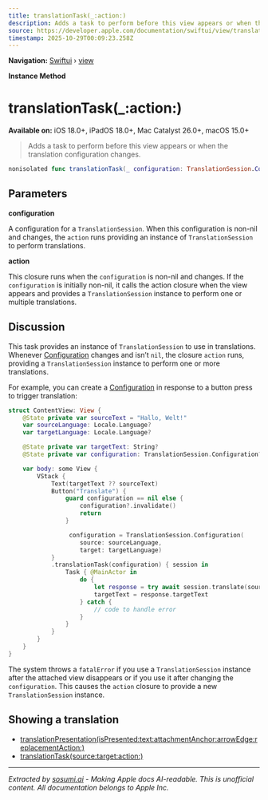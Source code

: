 ```yaml
---
title: translationTask(_:action:)
description: Adds a task to perform before this view appears or when the translation configuration changes.
source: https://developer.apple.com/documentation/swiftui/view/translationtask(_:action:)
timestamp: 2025-10-29T00:09:23.258Z
---
```


**Navigation:** [Swiftui](/documentation/swiftui) › [view](/documentation/swiftui/view)

**Instance Method**

# translationTask(_:action:)

**Available on:** iOS 18.0+, iPadOS 18.0+, Mac Catalyst 26.0+, macOS 15.0+

> Adds a task to perform before this view appears or when the translation configuration changes.

```swift
nonisolated func translationTask(_ configuration: TranslationSession.Configuration?, action: @escaping (TranslationSession) async -> Void) -> some View
```

## Parameters

**configuration**

A configuration for a `TranslationSession`. When this configuration is non-nil and changes, the `action` runs providing an instance of `TranslationSession` to perform translations.



**action**

This closure runs when the `configuration` is non-nil and changes. If the `configuration` is initially non-nil, it calls the action closure when the view appears and provides a `TranslationSession` instance to perform one or multiple translations.



## Discussion

This task provides an instance of `TranslationSession` to use in translations. Whenever [Configuration](/documentation/Translation/TranslationSession/Configuration)  changes and isn’t `nil`, the closure `action` runs, providing a `TranslationSession` instance to perform one or more translations.

For example, you can create a [Configuration](/documentation/Translation/TranslationSession/Configuration) in response to a button press to trigger translation:

```swift
struct ContentView: View {
    @State private var sourceText = "Hallo, Welt!"
    var sourceLanguage: Locale.Language?
    var targetLanguage: Locale.Language?

    @State private var targetText: String?
    @State private var configuration: TranslationSession.Configuration?

    var body: some View {
        VStack {
            Text(targetText ?? sourceText)
            Button("Translate") {
                guard configuration == nil else {
                    configuration?.invalidate()
                    return
                }

                 configuration = TranslationSession.Configuration(
                    source: sourceLanguage,
                    target: targetLanguage)
            }
            .translationTask(configuration) { session in
                Task { @MainActor in
                    do {
                        let response = try await session.translate(sourceText)
                        targetText = response.targetText
                    } catch {
                        // code to handle error
                    }
                }
            }
        }
    }
}
```

The system throws a `fatalError` if you use a `TranslationSession` instance after the attached view disappears or if you use it after changing the `configuration`. This causes the `action` closure to provide a new `TranslationSession` instance.

## Showing a translation

- [translationPresentation(isPresented:text:attachmentAnchor:arrowEdge:replacementAction:)](/documentation/swiftui/view/translationpresentation(ispresented:text:attachmentanchor:arrowedge:replacementaction:))
- [translationTask(source:target:action:)](/documentation/swiftui/view/translationtask(source:target:action:))

---

*Extracted by [sosumi.ai](https://sosumi.ai) - Making Apple docs AI-readable.*
*This is unofficial content. All documentation belongs to Apple Inc.*

